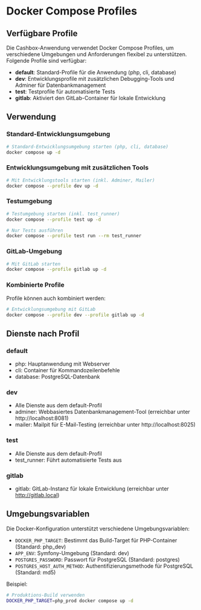 # Docker Compose Profiles

## Verfügbare Profile

Die Cashbox-Anwendung verwendet Docker Compose Profiles, um verschiedene Umgebungen und Anforderungen flexibel zu unterstützen. Folgende Profile sind verfügbar:

- **default**: Standard-Profile für die Anwendung (php, cli, database)
- **dev**: Entwicklungsprofile mit zusätzlichen Debugging-Tools und Adminer für Datenbankmanagement
- **test**: Testprofile für automatisierte Tests
- **gitlab**: Aktiviert den GitLab-Container für lokale Entwicklung

## Verwendung

### Standard-Entwicklungsumgebung

```bash
# Standard-Entwicklungsumgebung starten (php, cli, database)
docker compose up -d
```

### Entwicklungsumgebung mit zusätzlichen Tools

```bash
# Mit Entwicklungstools starten (inkl. Adminer, Mailer)
docker compose --profile dev up -d
```

### Testumgebung

```bash
# Testumgebung starten (inkl. test_runner)
docker compose --profile test up -d

# Nur Tests ausführen
docker compose --profile test run --rm test_runner
```

### GitLab-Umgebung

```bash
# Mit GitLab starten
docker compose --profile gitlab up -d
```

### Kombinierte Profile

Profile können auch kombiniert werden:

```bash
# Entwicklungsumgebung mit GitLab
docker compose --profile dev --profile gitlab up -d
```

## Dienste nach Profil

### default
- php: Hauptanwendung mit Webserver
- cli: Container für Kommandozeilenbefehle
- database: PostgreSQL-Datenbank

### dev
- Alle Dienste aus dem default-Profil
- adminer: Webbasiertes Datenbankmanagement-Tool (erreichbar unter http://localhost:8081)
- mailer: Mailpit für E-Mail-Testing (erreichbar unter http://localhost:8025)

### test
- Alle Dienste aus dem default-Profil
- test_runner: Führt automatisierte Tests aus

### gitlab
- gitlab: GitLab-Instanz für lokale Entwicklung (erreichbar unter http://gitlab.local)

## Umgebungsvariablen

Die Docker-Konfiguration unterstützt verschiedene Umgebungsvariablen:

- `DOCKER_PHP_TARGET`: Bestimmt das Build-Target für PHP-Container (Standard: php_dev)
- `APP_ENV`: Symfony-Umgebung (Standard: dev)
- `POSTGRES_PASSWORD`: Passwort für PostgreSQL (Standard: postgres)
- `POSTGRES_HOST_AUTH_METHOD`: Authentifizierungsmethode für PostgreSQL (Standard: md5)

Beispiel:

```bash
# Produktions-Build verwenden
DOCKER_PHP_TARGET=php_prod docker compose up -d
```
